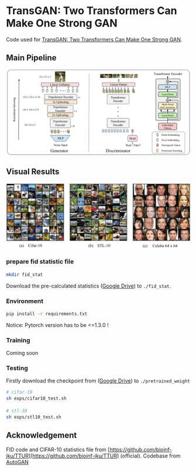 # TransGAN: Two Transformers Can Make One Strong GAN
Code used for [TransGAN: Two Transformers Can Make One Strong GAN](https://https://github.com/yueruchen/TransGAN). 

## Main Pipeline
![Main Pipeline](assets/TransGAN.png)

## Visual Results
![Visual Results](assets/Visual_results.png)

### prepare fid statistic file
 ```bash
mkdir fid_stat
 ```
Download the pre-calculated statistics
([Google Drive](https://drive.google.com/drive/folders/1UUQVT2Zj-kW1c2FJOFIdGdlDHA3gFJJd?usp=sharing)) to `./fid_stat`.

### Environment
```bash
pip install -r requirements.txt
```
Notice: Pytorch version has to be <=1.3.0 !

### Training
Coming soon

### Testing
Firstly download the checkpoint from ([Google Drive](https://drive.google.com/drive/folders/1UUQVT2Zj-kW1c2FJOFIdGdlDHA3gFJJd?usp=sharing)) to `./pretrained_weight`
```bash
# cifar-10
sh exps/cifar10_test.sh

# stl-10
sh exps/stl10_test.sh
```

## Acknowledgement
FID code and CIFAR-10 statistics file from [https://github.com/bioinf-jku/TTUR](https://github.com/bioinf-jku/TTUR) (official).
Codebase from [AutoGAN](https://github.com/VITA-Group/AutoGAN)
